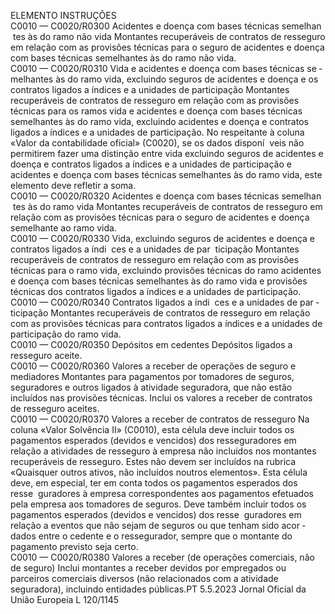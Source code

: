  
ELEMENTO  INSTRUÇÕES  
C0010 — 
C0020/R0300  Acidentes e doença com 
bases técnicas semelhan ­
tes às do ramo não vida  Montantes recuperáveis de contratos de resseguro em relação com as provisões técnicas 
para o seguro de acidentes e doença com bases técnicas semelhantes às do ramo não 
vida.  
C0010 — 
C0020/R0310  Vida e acidentes e doença 
com bases técnicas se ­
melhantes às do ramo 
vida, excluindo seguros 
de acidentes e doença e 
os contratos ligados a 
índices e a unidades de 
participação  Montantes recuperáveis de contratos de resseguro em relação com as provisões técnicas 
para os ramos vida e acidentes e doença com bases técnicas semelhantes às do ramo 
vida, excluindo acidentes e doença e contratos ligados a índices e a unidades de 
participação. 
No respeitante à coluna «Valor da contabilidade oficial» (C0020), se os dados disponí ­
veis não permitirem fazer uma distinção entre vida excluindo seguros de acidentes e 
doença e contratos ligados a índices e a unidades de participação e acidentes e doença 
com bases técnicas semelhantes às do ramo vida, este elemento deve refletir a soma.  
C0010 — 
C0020/R0320  Acidentes e doença com 
bases técnicas semelhan ­
tes às do ramo vida  Montantes recuperáveis de contratos de resseguro em relação com as provisões técnicas 
para o seguro de acidentes e doença semelhante ao ramo vida.  
C0010 — 
C0020/R0330  Vida, excluindo seguros 
de acidentes e doença e 
contratos ligados a índi ­
ces e a unidades de par ­
ticipação  Montantes recuperáveis de contratos de resseguro em relação com as provisões técnicas 
para o ramo vida, excluindo provisões técnicas do ramo acidentes e doença com bases 
técnicas semelhantes às do ramo vida e provisões técnicas dos contratos ligados a 
índices e a unidades de participação.  
C0010 — 
C0020/R0340  Contratos ligados a índi ­
ces e a unidades de par ­
ticipação  Montantes recuperáveis de contratos de resseguro em relação com as provisões técnicas 
para contratos ligados a índices e a unidades de participação do ramo vida.  
C0010 — 
C0020/R0350  Depósitos em cedentes  Depósitos ligados a resseguro aceite.  
C0010 — 
C0020/R0360  Valores a receber de 
operações de seguro e 
mediadores  Montantes para pagamentos por tomadores de seguros, seguradores e outros ligados à 
atividade seguradora, que não estão incluídos nas provisões técnicas. 
Inclui os valores a receber de contratos de resseguro aceites.  
C0010 — 
C0020/R0370  Valores a receber de 
contratos de resseguro  Na coluna «Valor Solvência II» (C0010), esta célula deve incluir todos os pagamentos 
esperados (devidos e vencidos) dos resseguradores em relação a atividades de resseguro 
à empresa não incluídos nos montantes recuperáveis de resseguro. Estes não devem ser 
incluídos na rubrica «Quaisquer outros ativos, não incluídos noutros elementos». 
Esta célula deve, em especial, ter em conta todos os pagamentos esperados dos resse ­
guradores à empresa correspondentes aos pagamentos efetuados pela empresa aos 
tomadores de seguros. 
Deve também incluir todos os pagamentos esperados (devidos e vencidos) dos resse ­
guradores em relação a eventos que não sejam de seguros ou que tenham sido acor ­
dados entre o cedente e o ressegurador, sempre que o montante do pagamento previsto 
seja certo.  
C0010 — 
C0020/R0380  Valores a receber (de 
operações comerciais, 
não de seguro)  Inclui montantes a receber devidos por empregados ou parceiros comerciais diversos 
(não relacionados com a atividade seguradora), incluindo entidades públicas.PT  5.5.2023 Jornal Oficial da União Europeia L 120/1145
